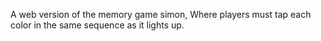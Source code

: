  A web version of the memory game simon, Where players must tap each color in the same sequence as it lights up.
